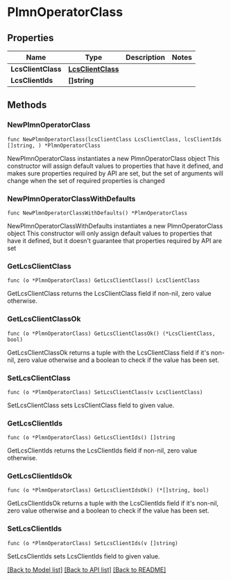 # PlmnOperatorClass

## Properties

Name | Type | Description | Notes
------------ | ------------- | ------------- | -------------
**LcsClientClass** | [**LcsClientClass**](LcsClientClass.md) |  | 
**LcsClientIds** | **[]string** |  | 

## Methods

### NewPlmnOperatorClass

`func NewPlmnOperatorClass(lcsClientClass LcsClientClass, lcsClientIds []string, ) *PlmnOperatorClass`

NewPlmnOperatorClass instantiates a new PlmnOperatorClass object
This constructor will assign default values to properties that have it defined,
and makes sure properties required by API are set, but the set of arguments
will change when the set of required properties is changed

### NewPlmnOperatorClassWithDefaults

`func NewPlmnOperatorClassWithDefaults() *PlmnOperatorClass`

NewPlmnOperatorClassWithDefaults instantiates a new PlmnOperatorClass object
This constructor will only assign default values to properties that have it defined,
but it doesn't guarantee that properties required by API are set

### GetLcsClientClass

`func (o *PlmnOperatorClass) GetLcsClientClass() LcsClientClass`

GetLcsClientClass returns the LcsClientClass field if non-nil, zero value otherwise.

### GetLcsClientClassOk

`func (o *PlmnOperatorClass) GetLcsClientClassOk() (*LcsClientClass, bool)`

GetLcsClientClassOk returns a tuple with the LcsClientClass field if it's non-nil, zero value otherwise
and a boolean to check if the value has been set.

### SetLcsClientClass

`func (o *PlmnOperatorClass) SetLcsClientClass(v LcsClientClass)`

SetLcsClientClass sets LcsClientClass field to given value.


### GetLcsClientIds

`func (o *PlmnOperatorClass) GetLcsClientIds() []string`

GetLcsClientIds returns the LcsClientIds field if non-nil, zero value otherwise.

### GetLcsClientIdsOk

`func (o *PlmnOperatorClass) GetLcsClientIdsOk() (*[]string, bool)`

GetLcsClientIdsOk returns a tuple with the LcsClientIds field if it's non-nil, zero value otherwise
and a boolean to check if the value has been set.

### SetLcsClientIds

`func (o *PlmnOperatorClass) SetLcsClientIds(v []string)`

SetLcsClientIds sets LcsClientIds field to given value.



[[Back to Model list]](../README.md#documentation-for-models) [[Back to API list]](../README.md#documentation-for-api-endpoints) [[Back to README]](../README.md)


